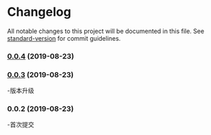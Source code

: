 # Changelog

All notable changes to this project will be documented in this file. See [standard-version](https://github.com/conventional-changelog/standard-version) for commit guidelines.

### [0.0.4](https://github.com/nqdy666/nq-tslib-base/compare/v0.0.3...v0.0.4) (2019-08-23)

### [0.0.3](https://github.com/nqdy666/nq-tslib-base/compare/v0.0.2...v0.0.3) (2019-08-23)
-版本升级

### 0.0.2 (2019-08-23)
-首次提交
